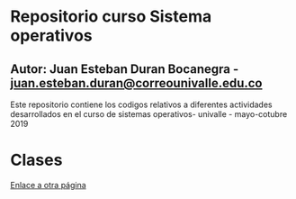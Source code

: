 # Repositorio curso Sistema operativos
## Autor: Juan Esteban Duran Bocanegra - juan.esteban.duran@correounivalle.edu.co

Este repositorio contiene los codigos relativos a diferentes actividades desarrollados en el curso de sistemas operativos- univalle - mayo-cotubre 2019

# Clases
<a href="enlacepagina.html"> Enlace a otra página </a>
